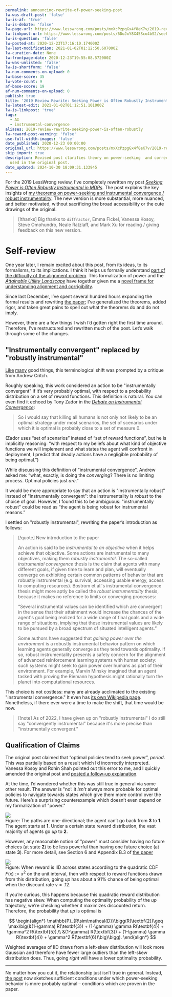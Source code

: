 ```yaml
---
permalink: announcing-rewrite-of-power-seeking-post
lw-was-draft-post: 'false'
lw-is-af: 'true'
lw-is-debate: 'false'
lw-page-url: https://www.lesswrong.com/posts/mxXcPzpgGx4f8eK7v/2019-review-rewrite-seeking-power-is-often-robustly
lw-linkpost-url: https://www.lesswrong.com/posts/6DuJxY8X45Sco4bS2/seeking-power-is-often-robustly-instrumental-in-mdps
lw-is-question: 'false'
lw-posted-at: 2020-12-23T17:16:10.174000Z
lw-last-modification: 2021-01-02T01:12:50.607000Z
lw-curation-date: None
lw-frontpage-date: 2020-12-23T19:55:08.572000Z
lw-was-unlisted: 'false'
lw-is-shortform: 'false'
lw-num-comments-on-upload: 0
lw-base-score: 35
lw-vote-count: 9
af-base-score: 19
af-num-comments-on-upload: 0
publish: true
title: '2019 Review Rewrite: Seeking Power is Often Robustly Instrumental in MDPs'
lw-latest-edit: 2021-01-02T01:12:51.101000Z
lw-is-linkpost: 'true'
tags:
  - AI
  - instrumental-convergence
aliases: 2019-review-rewrite-seeking-power-is-often-robustly
lw-reward-post-warning: 'false'
use-full-width-images: 'false'
date_published: 2020-12-23 00:00:00
original_url: https://www.lesswrong.com/posts/mxXcPzpgGx4f8eK7v/2019-review-rewrite-seeking-power-is-often-robustly
skip_import: true
description: Revised post clarifies theory on power-seeking  and corrects terminology
  used in the original post.
date_updated: 2024-10-30 18:09:31.133945
---
```




For the 2019 LessWrong review, I've completely rewritten my post [_Seeking Power is Often Robustly Instrumental in MDPs_](/seeking-power-is-often-convergently-instrumental-in-mdps). The post explains the key insights of [my theorems on power-seeking and instrumental convergence / robust instrumentality](https://arxiv.org/abs/1912.01683). The new version is more substantial, more nuanced, and better motivated, without sacrificing the broad accessibility or the cute drawings of the original. 

> [!thanks]
> Big thanks to `diffractor`, Emma Fickel, Vanessa Kosoy, Steve Omohundro, Neale Ratzlaff, and Mark Xu for reading / giving feedback on this new version. 

# Self-review

One year later, I remain excited about this post, from its ideas, to its formalisms, to its implications. I think it helps us formally understand [part of the difficulty of the alignment problem](/the-catastrophic-convergence-conjecture). This formalization of power and the [_Attainable Utility Landscape_](/attainable-utility-landscape) have together given me a [novel frame for understanding alignment and corrigibility](/non-obstruction-motivates-corrigibility).

Since last December, I’ve spent several hundred hours expanding the formal results and rewriting [the paper](https://arxiv.org/pdf/1912.01683.pdf); I’ve generalized the theorems, added rigor, and taken great pains to spell out what the theorems do and do not imply. 

However, there are a few things I wish I’d gotten right the first time around. Therefore, I’ve restructured and rewritten much of the post. Let’s walk through some of the changes.

## "Instrumentally convergent" replaced by "robustly instrumental"

[Like](/on-good-formal-definitions) [many](/game-theoretic-definition-of-deception) good things, this terminological shift was prompted by a critique from Andrew Critch. 

Roughly speaking, this work considered an action to be "instrumentally convergent" if it’s very probably optimal, with respect to a probability distribution on a set of reward functions. This definition is natural. You can even find it echoed by Tony Zador in the [_Debate on Instrumental Convergence_](https://www.lesswrong.com/posts/WxW6Gc6f2z3mzmqKs/debate-on-instrumental-convergence-between-lecun-russell):

> So i would say that killing all humans is not only not likely to be an optimal strategy under most scenarios, the set of scenarios under which it is optimal is probably close to a set of measure 0.

(Zador uses “set of scenarios” instead of “set of reward functions”, but he is implicitly reasoning: “with respect to my beliefs about what kind of objective functions we will implement and what states the agent will confront in deployment, I predict that deadly actions have a negligible probability of being optimal.”)

While discussing this definition of "instrumental convergence", Andrew asked me: “what, exactly, is doing the _converging_? There is no limiting process. Optimal policies just _are_.” 

It would be more appropriate to say that an action is "instrumentally robust" instead of "instrumentally convergent": the instrumentality is _robust_ to the choice of goal. However, I found this to be ambiguous: "instrumentally robust" could be read as “the agent is being robust for instrumental reasons.” 

I settled on "robustly instrumental", rewriting the paper’s introduction as follows: 

> [!quote] New introduction to the paper
>
> An action is said to be _instrumental to an objective_ when it helps achieve that objective. Some actions are instrumental to many objectives, making them _robustly instrumental_. The so-called _instrumental convergence_ thesis is the claim that agents with many different goals, if given time to learn and plan, will eventually converge on exhibiting certain common patterns of behavior that are robustly instrumental (e.g. survival, accessing usable energy, access to computing resources). Bostrom et al.'s instrumental convergence thesis might more aptly be called the _robust instrumentality_ thesis, because it makes no reference to limits or converging processes:
>
> “Several instrumental values can be identified which are convergent in the sense that their attainment would increase the chances of the agent's goal being realized for a wide range of final goals and a wide range of situations, implying that these instrumental values are likely to be pursued by a broad spectrum of situated intelligent agents.”
>
> Some authors have suggested that _gaining power over the environment_ is a robustly instrumental behavior pattern on which learning agents generally converge as they tend towards optimality. If so, robust instrumentality presents a safety concern for the alignment of advanced reinforcement learning systems with human society: such systems might seek to gain power over humans as part of their environment. For example, Marvin Minsky imagined that an agent tasked with proving the Riemann hypothesis might rationally turn the planet into computational resources.

This choice is not costless: many are already acclimated to the existing "instrumental convergence." It even has [its own Wikipedia page](https://en.wikipedia.org/wiki/Instrumental_convergence). Nonetheless, if there ever were a time to make the shift, that time would be now.

> [!note] As of 2022, I have given up on "robustly instrumental"
> I do still say "convergently instrumental" because it's more precise than "instrumentally convergent."

## Qualification of Claims

The original post claimed that “optimal policies tend to seek power”, _period_. This was partially based on a result which I’d incorrectly interpreted. Vanessa Kosoy and Rohin Shah pointed out this error to me, and I quickly amended the original post and [posted a follow-up explanation](https://www.alignmentforum.org/posts/cwpKagyTvqSyAJB7q/clarifying-power-seeking-and-instrumental-convergence).

At the time, I’d wondered whether this was still true in general via some other result. The answer is "no’: it _isn’t_ always more probable for optimal policies to navigate towards states which give them more control over the future. Here’s a surprising counterexample which doesn’t even depend on my formalization of "power."

![](https://assets.turntrout.com/static/images/posts/6e57042283c8eb981b2be10d266bfcf804d06653cfc04809.avif)
<br/>Figure: The paths are one-directional; the agent can’t go back from **3** to **1**. The agent starts at **1**. Under a certain state reward distribution, the vast majority of agents go _up_ to **2**.   
  
However, any reasonable notion of "power" must consider having no future choices (at state **2**) to be less powerful than having one future choice (at state **3**). For more detail, see Section 6 and Appendix B.3 of [the paper](https://arxiv.org/pdf/1912.01683.pdf)

![](https://assets.turntrout.com/static/images/posts/0cabde68e0eb61a5bb325beab9ddd645139198303d6ae308.avif)
<br/>Figure: When reward is 
 IID across states according to the quadratic CDF $F(x) := x^2$ on the unit interval, then with respect to reward functions drawn from this distribution, going _up_ has about a 91% chance of being optimal when the discount rate $\gamma = .12$.    
  
If you’re curious, this happens because this quadratic reward distribution has negative skew. When computing the optimality probability of the _up_ trajectory, we’re checking whether it maximizes discounted return. Therefore, the probability that _up_ is optimal is  
   
$$
\begin{align*}
\mathbb{P}_{R\sim\mathcal{D}}\bigg(R(\textbf{2})\geq \max\big(&(1-\gamma) R(\textbf{3}) + (1-\gamma) \gamma R(\textbf{4}) + \gamma^2 R(\textbf{5}),\\
&(1-\gamma) R(\textbf{3}) + (1-\gamma) \gamma R(\textbf{4}) + \gamma^2 R(\textbf{6})\big)\bigg).
\end{align*}
$$
  
Weighted averages of IID draws from a left-skew distribution will look more Gaussian and therefore have fewer large outliers than the left-skew distribution does. Thus, going _right_ will have a lower optimality probability.

---

No matter how you cut it, the relationship just isn’t true in general. Instead, [the post](/seeking-power-is-often-convergently-instrumental-in-mdps) now sketches sufficient conditions under which power-seeking behavior is more probably optimal – conditions which are proven in the paper. 
